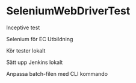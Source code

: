 # SeleniumWebDriverTest
Inceptive test

Selenium för EC Utbildning

Kör tester lokalt

Sätt upp Jenkins lokalt

Anpassa batch-filen med CLI kommando
